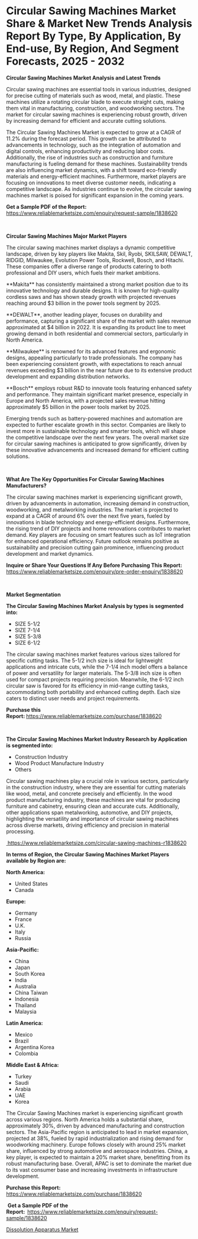 <p><h1>Circular Sawing Machines Market Share & Market New Trends Analysis Report By Type, By Application, By End-use, By Region, And Segment Forecasts, 2025 - 2032</h1></p><p><strong>Circular Sawing Machines Market Analysis and Latest Trends</strong></p>
<p><p>Circular sawing machines are essential tools in various industries, designed for precise cutting of materials such as wood, metal, and plastic. These machines utilize a rotating circular blade to execute straight cuts, making them vital in manufacturing, construction, and woodworking sectors. The market for circular sawing machines is experiencing robust growth, driven by increasing demand for efficient and accurate cutting solutions.</p><p>The Circular Sawing Machines Market is expected to grow at a CAGR of 11.2% during the forecast period. This growth can be attributed to advancements in technology, such as the integration of automation and digital controls, enhancing productivity and reducing labor costs. Additionally, the rise of industries such as construction and furniture manufacturing is fueling demand for these machines. Sustainability trends are also influencing market dynamics, with a shift toward eco-friendly materials and energy-efficient machines. Furthermore, market players are focusing on innovations to meet diverse customer needs, indicating a competitive landscape. As industries continue to evolve, the circular sawing machines market is poised for significant expansion in the coming years.</p></p>
<p><strong>Get a Sample PDF of the Report:&nbsp;</strong> <a href="https://www.reliablemarketsize.com/enquiry/request-sample/1838620?utm_campaign=2946&utm_medium=2&utm_source=Github&utm_content=ia&utm_term=11042025&utm_id=circular-sawing-machines">https://www.reliablemarketsize.com/enquiry/request-sample/1838620</a></p>
<p>&nbsp;</p>
<p><strong>Circular Sawing Machines Major Market Players</strong></p>
<p><p>The circular sawing machines market displays a dynamic competitive landscape, driven by key players like Makita, Skil, Ryobi, SKILSAW, DEWALT, RIDGID, Milwaukee, Evolution Power Tools, Rockwell, Bosch, and Hitachi. These companies offer a diverse range of products catering to both professional and DIY users, which fuels their market ambitions.</p><p>**Makita** has consistently maintained a strong market position due to its innovative technology and durable designs. It is known for high-quality cordless saws and has shown steady growth with projected revenues reaching around $3 billion in the power tools segment by 2025.</p><p>**DEWALT**, another leading player, focuses on durability and performance, capturing a significant share of the market with sales revenue approximated at $4 billion in 2022. It is expanding its product line to meet growing demand in both residential and commercial sectors, particularly in North America.</p><p>**Milwaukee** is renowned for its advanced features and ergonomic designs, appealing particularly to trade professionals. The company has been experiencing consistent growth, with expectations to reach annual revenues exceeding $3 billion in the near future due to its extensive product development and expanding distribution networks.</p><p>**Bosch** employs robust R&D to innovate tools featuring enhanced safety and performance. They maintain significant market presence, especially in Europe and North America, with a projected sales revenue hitting approximately $5 billion in the power tools market by 2025.</p><p>Emerging trends such as battery-powered machines and automation are expected to further escalate growth in this sector. Companies are likely to invest more in sustainable technology and smarter tools, which will shape the competitive landscape over the next few years. The overall market size for circular sawing machines is anticipated to grow significantly, driven by these innovative advancements and increased demand for efficient cutting solutions.</p></p>
<p>&nbsp;</p>
<p><strong>What Are The Key Opportunities For Circular Sawing Machines Manufacturers?</strong></p>
<p><p>The circular sawing machines market is experiencing significant growth, driven by advancements in automation, increasing demand in construction, woodworking, and metalworking industries. The market is projected to expand at a CAGR of around 6% over the next five years, fueled by innovations in blade technology and energy-efficient designs. Furthermore, the rising trend of DIY projects and home renovations contributes to market demand. Key players are focusing on smart features such as IoT integration for enhanced operational efficiency. Future outlook remains positive as sustainability and precision cutting gain prominence, influencing product development and market dynamics.</p></p>
<p><strong>Inquire or Share Your Questions If Any Before Purchasing This Report:</strong> <a href="https://www.reliablemarketsize.com/enquiry/pre-order-enquiry/1838620?utm_campaign=2946&utm_medium=2&utm_source=Github&utm_content=ia&utm_term=11042025&utm_id=circular-sawing-machines">https://www.reliablemarketsize.com/enquiry/pre-order-enquiry/1838620</a></p>
<p>&nbsp;</p>
<p><strong>Market Segmentation</strong></p>
<p><strong>The Circular Sawing Machines Market Analysis by types is segmented into:</strong></p>
<p><ul><li>SIZE 5-1/2</li><li>SIZE 7-1/4</li><li>SIZE 5-3/8</li><li>SIZE 6-1/2</li></ul></p>
<p><p>The circular sawing machines market features various sizes tailored for specific cutting tasks. The 5-1/2 inch size is ideal for lightweight applications and intricate cuts, while the 7-1/4 inch model offers a balance of power and versatility for larger materials. The 5-3/8 inch size is often used for compact projects requiring precision. Meanwhile, the 6-1/2 inch circular saw is favored for its efficiency in mid-range cutting tasks, accommodating both portability and enhanced cutting depth. Each size caters to distinct user needs and project requirements.</p></p>
<p><strong>Purchase this Report:&nbsp;</strong><a href="https://www.reliablemarketsize.com/purchase/1838620?utm_campaign=2946&utm_medium=2&utm_source=Github&utm_content=ia&utm_term=11042025&utm_id=circular-sawing-machines">https://www.reliablemarketsize.com/purchase/1838620</a></p>
<p>&nbsp;</p>
<p><strong>The Circular Sawing Machines Market Industry Research by Application is segmented into:</strong></p>
<p><ul><li>Construction Industry</li><li>Wood Product Manufacture Industry</li><li>Others</li></ul></p>
<p><p>Circular sawing machines play a crucial role in various sectors, particularly in the construction industry, where they are essential for cutting materials like wood, metal, and concrete precisely and efficiently. In the wood product manufacturing industry, these machines are vital for producing furniture and cabinetry, ensuring clean and accurate cuts. Additionally, other applications span metalworking, automotive, and DIY projects, highlighting the versatility and importance of circular sawing machines across diverse markets, driving efficiency and precision in material processing.</p></p>
<p><a href="https://www.reliablemarketsize.com/circular-sawing-machines-r1838620?utm_campaign=2946&utm_medium=2&utm_source=Github&utm_content=ia&utm_term=11042025&utm_id=circular-sawing-machines">&nbsp;https://www.reliablemarketsize.com/circular-sawing-machines-r1838620</a></p>
<p><strong>In terms of Region, the Circular Sawing Machines Market Players available by Region are:</strong></p>
<p>
    <p> <strong> North America: </strong>
        <ul>
            <li>United States</li>
            <li>Canada</li>
        </ul>
        </p> 
    <p> <strong> Europe: </strong>
        <ul>
            <li>Germany</li>
            <li>France</li>
            <li>U.K.</li>
            <li>Italy</li>
            <li>Russia</li>
        </ul>
        </p> 
    <p> <strong> Asia-Pacific: </strong>
        <ul>
            <li>China</li>
            <li>Japan</li>
            <li>South Korea</li>
            <li>India</li>
            <li>Australia</li>
            <li>China Taiwan</li>
            <li>Indonesia</li>
            <li>Thailand</li>
            <li>Malaysia</li>
        </ul>
        </p> 
    <p> <strong> Latin America: </strong>
        <ul>
            <li>Mexico</li>
            <li>Brazil</li>
            <li>Argentina Korea</li>
            <li>Colombia</li>
        </ul>
        </p> 
    <p> <strong> Middle East & Africa: </strong>
        <ul>
            <li>Turkey</li>
            <li>Saudi</li>
            <li>Arabia</li>
            <li>UAE</li>
            <li>Korea</li>
        </ul>
    </p>
    </p>
<p><p>The Circular Sawing Machines market is experiencing significant growth across various regions. North America holds a substantial share, approximately 30%, driven by advanced manufacturing and construction sectors. The Asia-Pacific region is anticipated to lead in market expansion, projected at 38%, fueled by rapid industrialization and rising demand for woodworking machinery. Europe follows closely with around 25% market share, influenced by strong automotive and aerospace industries. China, a key player, is expected to maintain a 20% market share, benefitting from its robust manufacturing base. Overall, APAC is set to dominate the market due to its vast consumer base and increasing investments in infrastructure development.</p></p>
<p><strong>Purchase this Report: </strong><a href="https://www.reliablemarketsize.com/purchase/1838620?utm_campaign=2946&utm_medium=2&utm_source=Github&utm_content=ia&utm_term=11042025&utm_id=circular-sawing-machines">https://www.reliablemarketsize.com/purchase/1838620</a></p>
<p>&nbsp;<strong>Get a Sample PDF of the Report:&nbsp;&nbsp;</strong><a href="https://www.reliablemarketsize.com/enquiry/request-sample/1838620?utm_campaign=2946&utm_medium=2&utm_source=Github&utm_content=ia&utm_term=11042025&utm_id=circular-sawing-machines">https://www.reliablemarketsize.com/enquiry/request-sample/1838620</a></p>
<p><strong></strong></p>
<p><p><a href="https://github.com/nkbaroga/Market-Research-Report-List-1/blob/main/dissolution-apparatus-market.md?utm_campaign=2946&utm_medium=2&utm_source=Github&utm_content=ia&utm_term=11042025&utm_id=circular-sawing-machines">Dissolution Apparatus Market</a></p></p>
